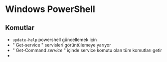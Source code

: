 # Windows PowerShell

## Komutlar

- ` update-help ` powershell güncellemek için
- " Get-service " servisleri görüntülemeye yarıyor
- " Get-Command *service* " içinde service komutu olan tüm komutları getir
-  
